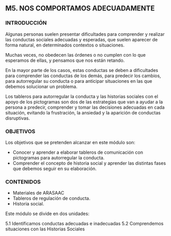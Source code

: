 ## M5. NOS COMPORTAMOS ADECUADAMENTE


### INTRODUCCIÓN

Algunas personas suelen presentar dificultades para comprender y realizar las conductas sociales adecuadas y esperadas, que suelen aparecer de forma natural, en determinados contextos o situaciones.

Muchas veces, no obedecen las órdenes o no cumplen con lo que esperamos de ellas, y pensamos que nos están retando.

En la mayor parte de los casos, estas conductas se deben a dificultades para comprender las conductas de los demás, para predecir los cambios, para autorregular su conducta o para anticipar situaciones en las que debemos solucionar un problema.

Los tableros para autorregular la conducta y las historias sociales con el apoyo de los pictogramas son dos de las estrategias que van a ayudar a la persona a predecir, comprender y tomar las decisiones adecuadas en cada situación, evitando la frustración, la ansiedad y la aparición de conductas disruptivas.

### OBJETIVOS

Los objetivos que se pretenden alcanzar en este módulo son:

-   Conocer y aprender a elaborar tableros de comunicación con pictogramas para autorregular la conducta.
-   Comprender el concepto de historia social y aprender las distintas fases que debemos seguir en su elaboración.

### CONTENIDOS

-   Materiales de ARASAAC  
-   Tableros de regulación de conducta.
-   Historia social.

Este módulo se divide en dos unidades:

5.1 Identificamos conductas adecuadas e inadecuadas
5.2 Comprendemos situaciones con las Historias Sociales
<!--stackedit_data:
eyJoaXN0b3J5IjpbMTczNDE0MjM5MSwtMzY3MTQwMzA5LDczMD
k5ODExNl19
-->